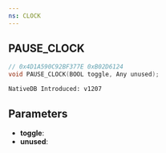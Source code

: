 ```yaml
---
ns: CLOCK
---
```

## PAUSE_CLOCK

```c
// 0x4D1A590C92BF377E 0xB02D6124
void PAUSE_CLOCK(BOOL toggle, Any unused);
```

```
NativeDB Introduced: v1207
```

## Parameters
* **toggle**:
* **unused**:
